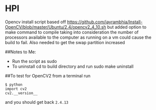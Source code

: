 # HPI

Opencv install script based off https://github.com/jayrambhia/Install-OpenCV/blob/master/Ubuntu/2.4/opencv2_4_10.sh but added option to make command to compile taking into consideration the number of processors available to the computer as running on a vm could cause the build to fail. Also needed to get the swap partition increased 

##Notes to Me:
- Run the script as sudo
- To uninstall cd to build directory and run sudo make uninstall

##To test for OpenCV2 
from a terminal run
```
$ python
import cv2
cv2.__version__ 
```
and you should get back `2.4.13`
